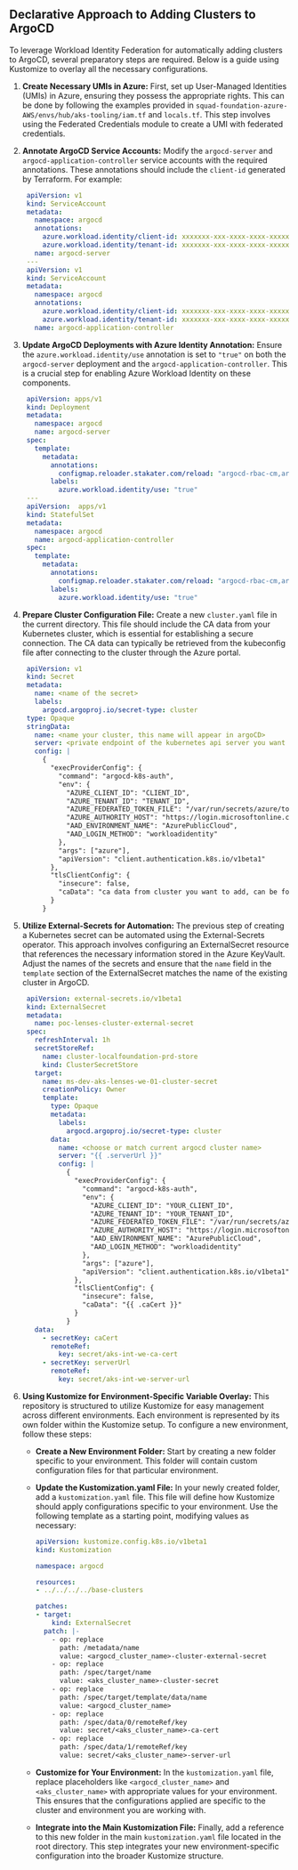 ## Declarative Approach to Adding Clusters to ArgoCD

To leverage Workload Identity Federation for automatically adding clusters to ArgoCD, several preparatory steps are required. Below is a guide using Kustomize to overlay all the necessary configurations.

1. **Create Necessary UMIs in Azure:** First, set up User-Managed Identities (UMIs) in Azure, ensuring they possess the appropriate rights. This can be done by following the examples provided in `squad-foundation-azure-AWS/envs/hub/aks-tooling/iam.tf` and `locals.tf`. This step involves using the Federated Credentials module to create a UMI with federated credentials.

2. **Annotate ArgoCD Service Accounts:** Modify the `argocd-server` and `argocd-application-controller` service accounts with the required annotations. These annotations should include the `client-id` generated by Terraform. For example:
   ```YAML
    apiVersion: v1
    kind: ServiceAccount
    metadata:
      namespace: argocd
      annotations:
        azure.workload.identity/client-id: xxxxxxx-xxx-xxxx-xxxx-xxxxxxxxx
        azure.workload.identity/tenant-id: xxxxxxx-xxx-xxxx-xxxx-xxxxxxxxx
      name: argocd-server
    ---
    apiVersion: v1
    kind: ServiceAccount
    metadata:
      namespace: argocd
      annotations:
        azure.workload.identity/client-id: xxxxxxx-xxx-xxxx-xxxx-xxxxxxxxx
        azure.workload.identity/tenant-id: xxxxxxx-xxx-xxxx-xxxx-xxxxxxxxx
      name: argocd-application-controller
   ```

3. **Update ArgoCD Deployments with Azure Identity Annotation:** Ensure the `azure.workload.identity/use` annotation is set to `"true"` on both the `argocd-server` deployment and the `argocd-application-controller`. This is a crucial step for enabling Azure Workload Identity on these components.
   ```YAML
    apiVersion: apps/v1
    kind: Deployment
    metadata:
      namespace: argocd
      name: argocd-server
    spec:
      template:
        metadata:
          annotations:
            configmap.reloader.stakater.com/reload: "argocd-rbac-cm,argocd-cm,argocd-cmd-params-cm"
          labels:
            azure.workload.identity/use: "true"
    ---
    apiVersion:  apps/v1
    kind: StatefulSet
    metadata:
      namespace: argocd
      name: argocd-application-controller
    spec:
      template:
        metadata:
          annotations:
            configmap.reloader.stakater.com/reload: "argocd-rbac-cm,argocd-cm,argocd-cmd-params-cm"
          labels:
            azure.workload.identity/use: "true"
   ```

4. **Prepare Cluster Configuration File:** Create a new `cluster.yaml` file in the current directory. This file should include the CA data from your Kubernetes cluster, which is essential for establishing a secure connection. The CA data can typically be retrieved from the kubeconfig file after connecting to the cluster through the Azure portal.
   ```YAML
    apiVersion: v1
    kind: Secret
    metadata:
      name: <name of the secret>
      labels:
        argocd.argoproj.io/secret-type: cluster
    type: Opaque
    stringData:
      name: <name your cluster, this name will appear in argoCD>
      server: <private endpoint of the kubernetes api server you want to add>
      config: |
        {
          "execProviderConfig": {
            "command": "argocd-k8s-auth",
            "env": {
              "AZURE_CLIENT_ID": "CLIENT_ID",
              "AZURE_TENANT_ID": "TENANT_ID",
              "AZURE_FEDERATED_TOKEN_FILE": "/var/run/secrets/azure/tokens/azure-identity-token",
              "AZURE_AUTHORITY_HOST": "https://login.microsoftonline.com/",
              "AAD_ENVIRONMENT_NAME": "AzurePublicCloud",
              "AAD_LOGIN_METHOD": "workloadidentity"
            },
            "args": ["azure"],
            "apiVersion": "client.authentication.k8s.io/v1beta1"
          },
          "tlsClientConfig": {
            "insecure": false,
            "caData": "ca data from cluster you want to add, can be found in kubeconfig file after connecting with cluster"
          }
        }
   ```

5. **Utilize External-Secrets for Automation:** The previous step of creating a Kubernetes secret can be automated using the External-Secrets operator. This approach involves configuring an ExternalSecret resource that references the necessary information stored in the Azure KeyVault. Adjust the names of the secrets and ensure that the `name` field in the `template` section of the ExternalSecret matches the name of the existing cluster in ArgoCD.
   ```YAML
    apiVersion: external-secrets.io/v1beta1
    kind: ExternalSecret
    metadata:
      name: poc-lenses-cluster-external-secret
    spec:
      refreshInterval: 1h
      secretStoreRef:
        name: cluster-localfoundation-prd-store
        kind: ClusterSecretStore
      target:
        name: ms-dev-aks-lenses-we-01-cluster-secret
        creationPolicy: Owner
        template:
          type: Opaque
          metadata:
            labels:
              argocd.argoproj.io/secret-type: cluster
          data:
            name: <choose or match current argocd cluster name>
            server: "{{ .serverUrl }}"
            config: |
              {
                "execProviderConfig": {
                  "command": "argocd-k8s-auth",
                  "env": {
                    "AZURE_CLIENT_ID": "YOUR_CLIENT_ID",
                    "AZURE_TENANT_ID": "YOUR_TENANT_ID",
                    "AZURE_FEDERATED_TOKEN_FILE": "/var/run/secrets/azure/tokens/azure-identity-token",
                    "AZURE_AUTHORITY_HOST": "https://login.microsoftonline.com/",
                    "AAD_ENVIRONMENT_NAME": "AzurePublicCloud",
                    "AAD_LOGIN_METHOD": "workloadidentity"
                  },
                  "args": ["azure"],
                  "apiVersion": "client.authentication.k8s.io/v1beta1"
                },
                "tlsClientConfig": {
                  "insecure": false,
                  "caData": "{{ .caCert }}"
                }
              }
      data:
        - secretKey: caCert
          remoteRef:
            key: secret/aks-int-we-ca-cert
        - secretKey: serverUrl
          remoteRef:
            key: secret/aks-int-we-server-url
   ```

6. **Using Kustomize for Environment-Specific Variable Overlay:** This repository is structured to utilize Kustomize for easy management across different environments. Each environment is represented by its own folder within the Kustomize setup. To configure a new environment, follow these steps:

    - **Create a New Environment Folder:** Start by creating a new folder specific to your environment. This folder will contain custom configuration files for that particular environment.

    - **Update the Kustomization.yaml File:** In your newly created folder, add a `kustomization.yaml` file. This file will define how Kustomize should apply configurations specific to your environment. Use the following template as a starting point, modifying values as necessary:
      ```YAML
      apiVersion: kustomize.config.k8s.io/v1beta1
      kind: Kustomization
      
      namespace: argocd
      
      resources:
      - ../../../../base-clusters
      
      patches:
      - target:
          kind: ExternalSecret
        patch: |-
          - op: replace
            path: /metadata/name
            value: <argocd_cluster_name>-cluster-external-secret
          - op: replace
            path: /spec/target/name
            value: <aks_cluster_name>-cluster-secret
          - op: replace
            path: /spec/target/template/data/name
            value: <argocd_cluster_name>
          - op: replace
            path: /spec/data/0/remoteRef/key
            value: secret/<aks_cluster_name>-ca-cert
          - op: replace
            path: /spec/data/1/remoteRef/key
            value: secret/<aks_cluster_name>-server-url
      ```

    - **Customize for Your Environment:** In the `kustomization.yaml` file, replace placeholders like `<argocd_cluster_name>` and `<aks_cluster_name>` with appropriate values for your environment. This ensures that the configurations applied are specific to the cluster and environment you are working with.

    - **Integrate into the Main Kustomization File:** Finally, add a reference to this new folder in the main `kustomization.yaml` file located in the root directory. This step integrates your new environment-specific configuration into the broader Kustomize structure.
